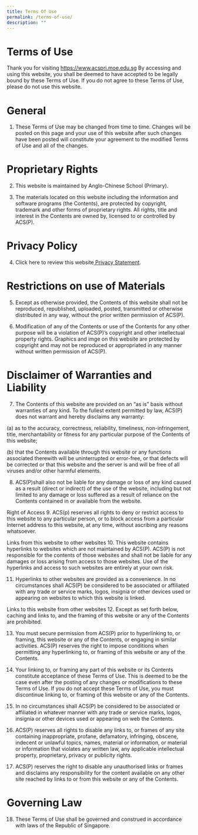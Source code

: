 ```yaml
---
title: Terms Of Use
permalink: /terms-of-use/
description: ""
---
```



# Terms of Use
Thank you for visiting https://www.acspri.moe.edu.sg By accessing and using this website, you shall be deemed to have accepted to be legally bound by these Terms of Use. If you do not agree to these Terms of Use, please do not use this website.

# General
1. These Terms of Use may be changed from time to time. Changes will be posted on this page and your use of this website after such changes have been posted will constitute your agreement to the modified Terms of Use and all of the changes.

# Proprietary Rights

2. This website is maintained by Anglo-Chinese School (Primary).

3. The materials located on this website including the information and software programs (the Contents), are protected by copyright, trademark and other forms of proprietary rights. All rights, title and interest in the Contents are owned by, licensed to or controlled by ACS(P).

# Privacy Policy
4. Click here to review this website[ Privacy Statement](https://www.acspri.moe.edu.sg/privacy/).

# Restrictions on use of Materials
5. Except as otherwise provided, the Contents of this website shall not be reproduced, republished, uploaded, posted, transmitted or otherwise distributed in any way, without the prior written permission of ACS(P).

6. Modification of any of the Contents or use of the Contents for any other purpose will be a violation of ACS(P)’s copyright and other intellectual property rights. Graphics and imge on this website are protected by copyright and may not be reproduced or appropriated in any manner without written permission of ACS(P).

# Disclaimer of Warranties and Liability

7. The Contents of this website are provided on an “as is” basis without warranties of any kind. To the fullest extent permitted by law, ACS(P) does not warrant and hereby disclaims any warranty:

(a) as to the accuracy, correctness, reliability, timeliness, non-infringement, title, merchantability or fitness for any particular purpose of the Contents of this website;

(b) that the Contents available through this website or any functions associated therewith will be uninterrupted or error-free, or that defects will be corrected or that this website and the server is and will be free of all viruses and/or other harmful elements.

8. ACS(P)shall also not be liable for any damage or loss of any kind caused as a result (direct or indirect) of the use of the website, including but not limited to any damage or loss suffered as a result of reliance on the Contents contained in or available from the website.

Right of Access
9. ACS(p) reserves all rights to deny or restrict access to this website to any particular person, or to block access from a particular Internet address to this website, at any time, without ascribing any reasons whatsoever.

Links from this website to other websites
10. This website contains hyperlinks to websites which are not maintained by ACS(P). ACS(P) is not responsible for the contents of those websites and shall not be liable for any damages or loss arising from access to those websites. Use of the hyperlinks and access to such websites are entirely at your own risk.

11. Hyperlinks to other websites are provided as a convenience. In no circumstances shall ACS(P) be considered to be associated or affiliated with any trade or service marks, logos, insignia or other devices used or appearing on websites to which this website is linked.

Links to this website from other websites
12. Except as set forth below, caching and links to, and the framing of this website or any of the Contents are prohibited.

13. You must secure permission from ACS(P) prior to hyperlinking to, or framing, this website or any of the Contents, or engaging in similar activities. ACS(P) reserves the right to impose conditions when permitting any hyperlinking to, or framing of this website or any of the Contents.

14. Your linking to, or framing any part of this website or its Contents constitute acceptance of these Terms of Use. This is deemed to be the case even after the posting of any changes or modifications to these Terms of Use. If you do not accept these Terms of Use, you must discontinue linking to, or framing of this website or any of the Contents.

15. In no circumstances shall ACS(P) be considered to be associated or affiliated in whatever manner with any trade or service marks, logos, insignia or other devices used or appearing on web the Contents.

16. ACS(P) reserves all rights to disable any links to, or frames of any site containing inappropriate, profane, defamatory, infringing, obscene, indecent or unlawful topics, names, material or information, or material or information that violates any written law, any applicable intellectual property, proprietary, privacy or publicity rights.

17. ACS(P) reserves the right to disable any unauthorised links or frames and disclaims any responsibility for the content available on any other site reached by links to or from this website or any of the Contents.

# Governing Law
18. These Terms of Use shall be governed and construed in accordance with laws of the Republic of Singapore.